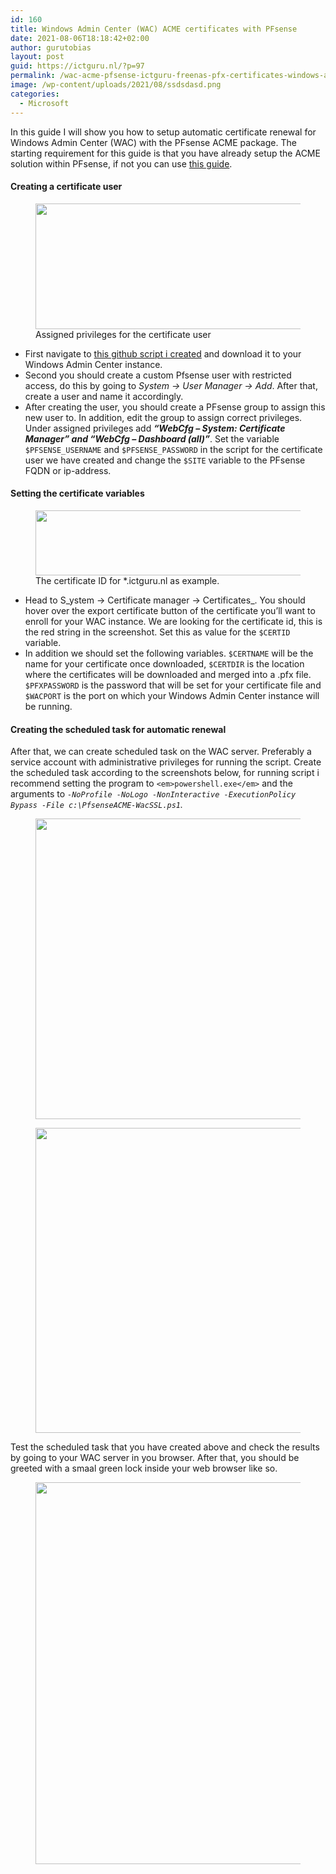 ```yaml
---
id: 160
title: Windows Admin Center (WAC) ACME certificates with PFsense
date: 2021-08-06T18:18:42+02:00
author: gurutobias
layout: post
guid: https://ictguru.nl/?p=97
permalink: /wac-acme-pfsense-ictguru-freenas-pfx-certificates-windows-admin-center-ictguru-ict-guru/
image: /wp-content/uploads/2021/08/ssdsdasd.png
categories:
  - Microsoft
---
```

In this guide I will show you how to setup automatic certificate renewal for Windows Admin Center (WAC) with the PFsense ACME package. The starting requirement for this guide is that you have already setup the ACME solution within PFsense, if not you can use <a href="https://blog.vonhewitt.com/2017/08/using-pfsenses-acme-package-to-generate/" target="_blank" rel="noreferrer noopener nofollow">this guide</a>.

#### Creating a certificate user

<div class="wp-block-image">
  <figure class="alignright size-large"><img loading="lazy" width="1024" height="201" src="https://ictguru.nl/wp-content/uploads/2021/10/certmgmt-privileges-1024x201.png" alt="" class="wp-image-206" srcset="https://ictguru.nl/wp-content/uploads/2021/10/certmgmt-privileges-1024x201.png 1024w, https://ictguru.nl/wp-content/uploads/2021/10/certmgmt-privileges-300x59.png 300w, https://ictguru.nl/wp-content/uploads/2021/10/certmgmt-privileges-768x150.png 768w, https://ictguru.nl/wp-content/uploads/2021/10/certmgmt-privileges.png 1144w" sizes="(max-width: 767px) 89vw, (max-width: 1000px) 54vw, (max-width: 1071px) 543px, 580px" /><figcaption>Assigned privileges for the certificate user</figcaption></figure>
</div>

  * First navigate to <a href="https://github.com/TobiasS1402/Powershell/blob/main/PfsenseACME-WacSSL.ps1" target="_blank" rel="noreferrer noopener">this github script i created</a> and download it to your Windows Admin Center instance.
  * Second you should create a custom Pfsense user with restricted access, do this by going to _System -> User Manager -> Add_. After that, create a user and name it accordingly.
  * After creating the user, you should create a PFsense group to assign this new user to. In addition, edit the group to assign correct privileges. Under assigned privileges add _**&#8220;WebCfg &#8211; System: Certificate Manager&#8221; and &#8220;WebCfg &#8211; Dashboard (all)&#8221;**_. Set the variable `$PFSENSE_USERNAME` and `$PFSENSE_PASSWORD` in the script for the certificate user we have created and change the `$SITE` variable to the PFsense FQDN or ip-address. 

#### Setting the certificate variables 

<div class="wp-block-image">
  <figure class="alignright size-large is-resized"><img loading="lazy" src="https://ictguru.nl/wp-content/uploads/2021/10/pfsense-ID-1024x153.png" alt="" class="wp-image-204" width="697" height="104" srcset="https://ictguru.nl/wp-content/uploads/2021/10/pfsense-ID-1024x153.png 1024w, https://ictguru.nl/wp-content/uploads/2021/10/pfsense-ID-300x45.png 300w, https://ictguru.nl/wp-content/uploads/2021/10/pfsense-ID-768x114.png 768w, https://ictguru.nl/wp-content/uploads/2021/10/pfsense-ID.png 1517w" sizes="(max-width: 697px) 100vw, 697px" /><figcaption>The certificate ID for *.ictguru.nl as example.</figcaption></figure>
</div>

  * Head to S_ystem -> Certificate manager -> Certificates_. You should hover over the export certificate button of the certificate you&#8217;ll want to enroll for your WAC instance. We are looking for the certificate id, this is the red string in the screenshot. Set this as value for the `$CERTID` variable.
  * In addition we should set the following variables. `$CERTNAME` will be the name for your certificate once downloaded, `$CERTDIR` is the location where the certificates will be downloaded and merged into a .pfx file. `$PFXPASSWORD` is the password that will be set for your certificate file and `$WACPORT` is the port on which your Windows Admin Center instance will be running. 

#### Creating the scheduled task for automatic renewal

After that, we can create scheduled task on the WAC server. Preferably a service account with administrative privileges for running the script. Create the scheduled task according to the screenshots below, for running script i recommend setting the program to `<em>powershell.exe</em>` and the arguments to _`-NoProfile -NoLogo -NonInteractive -ExecutionPolicy Bypass -File c:\PfsenseACME-WacSSL.ps1`._

<div class="wp-block-image">
  <figure class="alignleft size-full"><img loading="lazy" width="633" height="481" src="https://ictguru.nl/wp-content/uploads/2021/08/acme_general-1.png" alt="" class="wp-image-102" srcset="https://ictguru.nl/wp-content/uploads/2021/08/acme_general-1.png 633w, https://ictguru.nl/wp-content/uploads/2021/08/acme_general-1-300x228.png 300w" sizes="(max-width: 633px) 100vw, 633px" /></figure>
</div><figure class="wp-block-image size-full is-resized">

<img loading="lazy" src="https://ictguru.nl/wp-content/uploads/2021/08/acme_triggers.png" alt="" class="wp-image-101" width="566" height="488" srcset="https://ictguru.nl/wp-content/uploads/2021/08/acme_triggers.png 597w, https://ictguru.nl/wp-content/uploads/2021/08/acme_triggers-300x259.png 300w" sizes="(max-width: 566px) 100vw, 566px" /> </figure> 

Test the scheduled task that you have created above and check the results by going to your WAC server in you browser. After that, you should be greeted with a smaal green lock inside your web browser like so.<figure class="wp-block-image size-full">

<img loading="lazy" width="625" height="611" src="https://ictguru.nl/wp-content/uploads/2021/08/certificate.png" alt="" class="wp-image-103" srcset="https://ictguru.nl/wp-content/uploads/2021/08/certificate.png 625w, https://ictguru.nl/wp-content/uploads/2021/08/certificate-300x293.png 300w" sizes="(max-width: 625px) 100vw, 625px" /> </figure>
